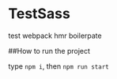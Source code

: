 # TestSass
test webpack hmr boilerpate

##How to run the project

type ```npm i```, then ```npm run start```
